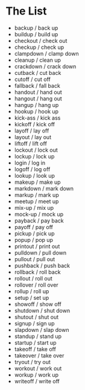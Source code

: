 # The List

* backup / back up
* buildup / build up
* checkout / check out
* checkup / check up
* clampdown / clamp down
* cleanup / clean up
* crackdown / crack down
* cutback / cut back
* cutoff / cut off
* fallback / fall back
* handout / hand out
* hangout / hang out
* hangup / hang up
* hookup / hook up
* kick-ass / kick ass
* kickoff / kick off
* layoff / lay off
* layout / lay out
* liftoff / lift off
* lockout / lock out
* lockup / lock up
* login / log in
* logoff / log off
* lookup / look up
* makeup / make up
* markdown / mark down
* markup / mark up
* meetup / meet up
* mix-up / mix up
* mock-up / mock up
* payback / pay back
* payoff / pay off
* pickup / pick up
* popup / pop up
* printout / print out
* pulldown / pull down
* pullout / pull out
* pushback / push back
* rollback / roll back
* rollout / roll out
* rollover / roll over
* rollup / roll up
* setup / set up
* showoff / show off
* shutdown / shut down
* shutout / shut out
* signup / sign up
* slapdown / slap down
* standup / stand up
* startup / start up
* takeoff / take off
* takeover / take over
* tryout / try out
* workout / work out
* workup / work up
* writeoff / write off
